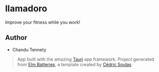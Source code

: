 # llamadoro

Improve your fitness while you work!

## Author

- Chandu Tennety

> App built with the amazing [Tauri](https://tauri.studio) app framework.
> Project generated from [Elm Batteries](https://github.com/cedricss/elm-batteries), a template created by [Cédric Soulas](https://twitter.com/CedricSoulas).
